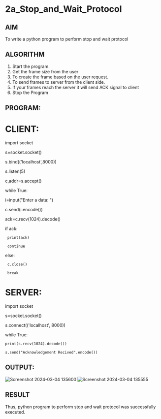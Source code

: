 # 2a_Stop_and_Wait_Protocol
## AIM 
To write a python program to perform stop and wait protocol
## ALGORITHM
1. Start the program.
2. Get the frame size from the user
3. To create the frame based on the user request.
4. To send frames to server from the client side.
5. If your frames reach the server it will send ACK signal to client
6. Stop the Program
## PROGRAM:
# CLIENT:
import socket

s=socket.socket()

s.bind(('localhost',8000))

s.listen(5)

c,addr=s.accept()

while True:

   i=input("Enter a data: ")
   
   c.send(i.encode())
   
   ack=c.recv(1024).decode()
   
   if ack:
   
     print(ack)
     
     continue
   
   else:
   
     c.close()
     
     break 

# SERVER:
import socket

s=socket.socket()

s.connect(('localhost', 8000))

while True:

    print(s.recv(1024).decode())
    
    s.send("Acknowledgement Recived".encode()) 
## OUTPUT:
![Screenshot 2024-03-04 135600](https://github.com/deepika3095/2a_Stop_and_Wait_Protocol/assets/151625159/37a0d0bc-9f31-4e61-8a93-4d8d66bbafa5)
![Screenshot 2024-03-04 135555](https://github.com/deepika3095/2a_Stop_and_Wait_Protocol/assets/151625159/2c69e9cf-4a08-4907-ae4e-77fb7e8f97a3)

## RESULT
Thus, python program to perform stop and wait protocol was successfully executed.
